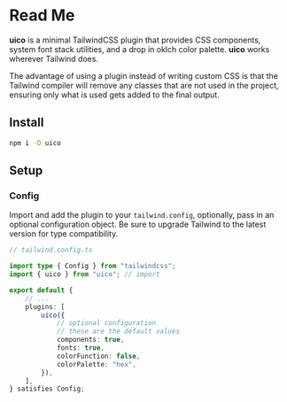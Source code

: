 # Read Me

**uico** is a minimal TailwindCSS plugin that provides CSS components, system font stack utilities, and a drop in oklch color palette. **uico** works wherever Tailwind does.

The advantage of using a plugin instead of writing custom CSS is that the Tailwind compiler will remove any classes that are not used in the project, ensuring only what is used gets added to the final output.

## Install

```bash
npm i -D uico
```

## Setup

### Config

Import and add the plugin to your `tailwind.config`, optionally, pass in an optional configuration object. Be sure to upgrade Tailwind to the latest version for type compatibility.

```ts
// tailwind.config.ts

import type { Config } from "tailwindcss";
import { uico } from "uico"; // import

export default {
	// ...
	plugins: [
		uico({
			// optional configuration
			// these are the default values
			components: true,
			fonts: true,
			colorFunction: false,
			colorPalette: "hex",
		}),
	],
} satisfies Config;
```
